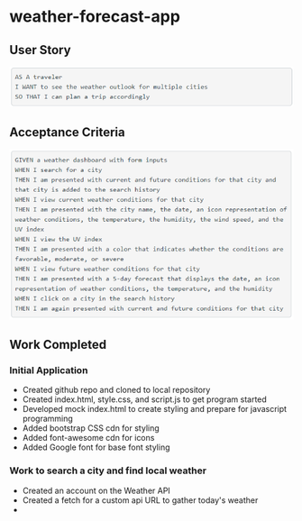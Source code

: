 # weather-forecast-app
## User Story
![User Story Screenshot](./assets/img/userStory.png)

## Acceptance Criteria
![Acceptance Criteria Screenshot](./assets/img/criteria.png)

## Work Completed
### Initial Application
* Created github repo and cloned to local repository
* Created index.html, style.css, and script.js to get program started
* Developed mock index.html to create styling and prepare for javascript programming
* Added bootstrap CSS cdn for styling
* Added font-awesome cdn for icons
* Added Google font for base font styling

### Work to search a city and find local weather
* Created an account on the Weather API
* Created a fetch for a custom api URL to gather today's weather
* 